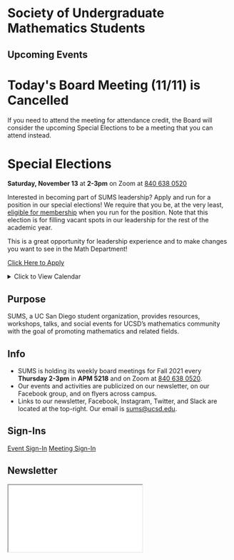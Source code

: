 # Society of Undergraduate Mathematics Students

<!-- Insert an `Announcement` component here when applicable -->

## Upcoming Events
<Announcement>

# Today's Board Meeting (11/11) is Cancelled

If you need to attend the meeting for attendance credit, the Board will consider the upcoming Special Elections to be a meeting that you can attend instead.

</Announcement>
<Announcement>

# Special Elections

**Saturday, November 13** at **2-3pm** on Zoom at [840 638 0520](https://ucsd.zoom.us/my/a2yang)

Interested in becoming part of SUMS leadership?
Apply and run for a position in our special elections!
We require that you be, at the very least, [eligible for membership](/get-involved.html#requirements) when you run for the position.
Note that this election is for filling vacant spots in our leadership for the rest of the academic year.

This is a great opportunity for leadership experience and to make changes you want to see in the Math Department!

[Click Here to Apply](https://docs.google.com/forms/d/e/1FAIpQLSex9QEGKYz6hW-4n-Fvue6WFWjwG0s_CZMTZgbcBflTv9DqUQ/viewform)

</Announcement>

<details class="text-center mt-4">
    <summary class="btn btn-info btn-lg">Click to View Calendar</summary>
    <iframe src="https://calendar.google.com/calendar/embed?src=slpj546eineo7jbkr2cqvmtcm0%40group.calendar.google.com&ctz=America%2FLos_Angeles&mode=AGENDA" style="border: 0" width="100%" height="600" frameborder="0" scrolling="no"></iframe>
</details>

## Purpose

SUMS, a UC San Diego student organization, provides resources, workshops, talks, and social events for UCSD’s mathematics community with the goal of promoting mathematics and related fields.

## Info

* SUMS is holding its weekly board meetings for Fall 2021 every **Thursday 2-3pm** in **APM 5218** and on Zoom at [840 638 0520](https://ucsd.zoom.us/my/a2yang).
* Our events and activities are publicized on our newsletter, on our Facebook group, and on flyers across campus.
* Links to our newsletter, Facebook, Instagram, Twitter, and Slack are located at the top-right. Our email is [sums@ucsd.edu](mailto:sums@ucsd.edu).

## Sign-Ins

<a class="btn btn-primary btn-lg btn-block" rel="noopener noreferrer" href="./event-sign-in.html">Event Sign-In</a>
<a class="btn btn-secondary btn-lg btn-block" rel="noopener noreferrer" href="./meeting-sign-in.html">Meeting Sign-In</a>

## Newsletter

<iframe class="newsletter rounded" src="./newsletters/latest.html"></iframe>
